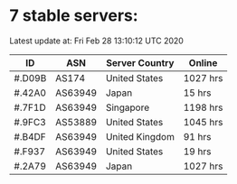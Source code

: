 # 7 stable servers:

Latest update at: Fri Feb 28 13:10:12 UTC 2020

| ID | ASN | Server Country | Online |
| -- | --- | -------------- | ------ |
| #.D09B | AS174 | United States | 1027 hrs |
| #.42A0 | AS63949 | Japan | 15 hrs |
| #.7F1D | AS63949 | Singapore | 1198 hrs |
| #.9FC3 | AS53889 | United States | 1045 hrs |
| #.B4DF | AS63949 | United Kingdom | 91 hrs |
| #.F937 | AS63949 | United States | 19 hrs |
| #.2A79 | AS63949 | Japan | 1027 hrs |

